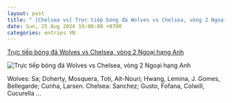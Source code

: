 ```yaml
---
layout: post
title: " [Chelsea vs] Trực tiếp bóng đá Wolves vs Chelsea, vòng 2 Ngoại hạng Anh"
date: Sun, 25 Aug 2024 19:00:00 +0700
categories: entries VN
---
```

[Trực tiếp bóng đá Wolves vs Chelsea, vòng 2 Ngoại hạng Anh](https://vietnamnet.vn/truc-tiep-bong-da-wolves-vs-chelsea-vong-2-ngoai-hang-anh-2315287.html)

![Trực tiếp bóng đá Wolves vs Chelsea, vòng 2 Ngoại hạng Anh](https://static-images.vnncdn.net/vps_images_publish/000001/000003/2024/8/25/truc-tiep-bong-da-wolves-vs-chelsea-vong-2-ngoai-hang-anh-570.jpg?width=0&s=cR_lsvXWJ1tpcg75k3uASA)

Wolves: Sa; Doherty, Mosquera, Toti, Ait-Nouri; Hwang, Lemina, J. Gomes, Bellegarde; Cunha, Larsen. Chelsea: Sanchez; Gusto, Fofana, Colwill, Cucurella ...

